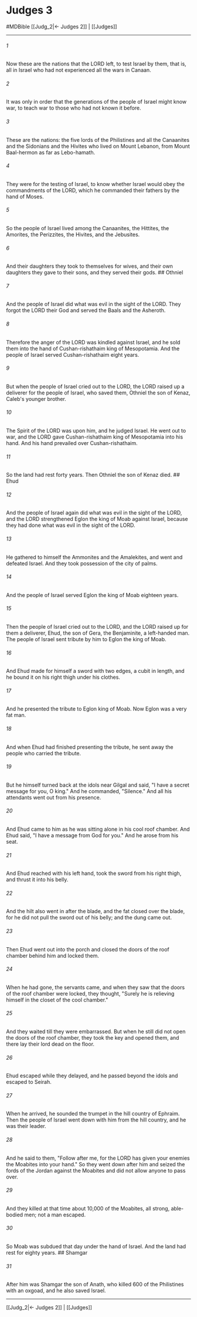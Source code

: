 # Judges 3
#MDBible
[[Judg_2|← Judges 2]] | [[Judges]]

***

###### 1 

Now these are the nations that the LORD left, to test Israel by them, that is, all in Israel who had not experienced all the wars in Canaan. 

###### 2 

It was only in order that the generations of the people of Israel might know war, to teach war to those who had not known it before. 

###### 3 

These are the nations: the five lords of the Philistines and all the Canaanites and the Sidonians and the Hivites who lived on Mount Lebanon, from Mount Baal-hermon as far as Lebo-hamath. 

###### 4 

They were for the testing of Israel, to know whether Israel would obey the commandments of the LORD, which he commanded their fathers by the hand of Moses. 

###### 5 

So the people of Israel lived among the Canaanites, the Hittites, the Amorites, the Perizzites, the Hivites, and the Jebusites. 

###### 6 

And their daughters they took to themselves for wives, and their own daughters they gave to their sons, and they served their gods. ## Othniel 

###### 7 

And the people of Israel did what was evil in the sight of the LORD. They forgot the LORD their God and served the Baals and the Asheroth. 

###### 8 

Therefore the anger of the LORD was kindled against Israel, and he sold them into the hand of Cushan-rishathaim king of Mesopotamia. And the people of Israel served Cushan-rishathaim eight years. 

###### 9 

But when the people of Israel cried out to the LORD, the LORD raised up a deliverer for the people of Israel, who saved them, Othniel the son of Kenaz, Caleb's younger brother. 

###### 10 

The Spirit of the LORD was upon him, and he judged Israel. He went out to war, and the LORD gave Cushan-rishathaim king of Mesopotamia into his hand. And his hand prevailed over Cushan-rishathaim. 

###### 11 

So the land had rest forty years. Then Othniel the son of Kenaz died. ## Ehud 

###### 12 

And the people of Israel again did what was evil in the sight of the LORD, and the LORD strengthened Eglon the king of Moab against Israel, because they had done what was evil in the sight of the LORD. 

###### 13 

He gathered to himself the Ammonites and the Amalekites, and went and defeated Israel. And they took possession of the city of palms. 

###### 14 

And the people of Israel served Eglon the king of Moab eighteen years. 

###### 15 

Then the people of Israel cried out to the LORD, and the LORD raised up for them a deliverer, Ehud, the son of Gera, the Benjaminite, a left-handed man. The people of Israel sent tribute by him to Eglon the king of Moab. 

###### 16 

And Ehud made for himself a sword with two edges, a cubit in length, and he bound it on his right thigh under his clothes. 

###### 17 

And he presented the tribute to Eglon king of Moab. Now Eglon was a very fat man. 

###### 18 

And when Ehud had finished presenting the tribute, he sent away the people who carried the tribute. 

###### 19 

But he himself turned back at the idols near Gilgal and said, "I have a secret message for you, O king." And he commanded, "Silence." And all his attendants went out from his presence. 

###### 20 

And Ehud came to him as he was sitting alone in his cool roof chamber. And Ehud said, "I have a message from God for you." And he arose from his seat. 

###### 21 

And Ehud reached with his left hand, took the sword from his right thigh, and thrust it into his belly. 

###### 22 

And the hilt also went in after the blade, and the fat closed over the blade, for he did not pull the sword out of his belly; and the dung came out. 

###### 23 

Then Ehud went out into the porch and closed the doors of the roof chamber behind him and locked them. 

###### 24 

When he had gone, the servants came, and when they saw that the doors of the roof chamber were locked, they thought, "Surely he is relieving himself in the closet of the cool chamber." 

###### 25 

And they waited till they were embarrassed. But when he still did not open the doors of the roof chamber, they took the key and opened them, and there lay their lord dead on the floor. 

###### 26 

Ehud escaped while they delayed, and he passed beyond the idols and escaped to Seirah. 

###### 27 

When he arrived, he sounded the trumpet in the hill country of Ephraim. Then the people of Israel went down with him from the hill country, and he was their leader. 

###### 28 

And he said to them, "Follow after me, for the LORD has given your enemies the Moabites into your hand." So they went down after him and seized the fords of the Jordan against the Moabites and did not allow anyone to pass over. 

###### 29 

And they killed at that time about 10,000 of the Moabites, all strong, able-bodied men; not a man escaped. 

###### 30 

So Moab was subdued that day under the hand of Israel. And the land had rest for eighty years. ## Shamgar 

###### 31 

After him was Shamgar the son of Anath, who killed 600 of the Philistines with an oxgoad, and he also saved Israel. 

***

[[Judg_2|← Judges 2]] | [[Judges]]
